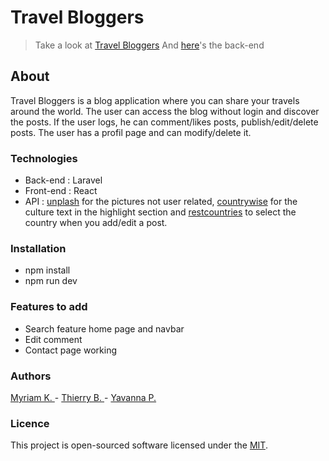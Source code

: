 # Travel Bloggers 
> Take a look at [Travel Bloggers](https://vanyl.github.io/travelBloggers-frontend/)
> And [here](https://github.com/Myriiam/backend-blog-travel/)'s the back-end

## About
Travel Bloggers is a blog application where you can share your travels around the world.
The user can access the blog without login and discover the posts.
If the user logs, he can comment/likes posts, publish/edit/delete posts. The user has a profil page and can modify/delete it.


### Technologies
- Back-end : Laravel
- Front-end : React
- API : [unplash](https://unsplash.com/) for the pictures not user related, [countrywise](https://countrywise.io/) for the culture text in the highlight section and [restcountries](https://restcountries.com/v3.1/all) to select the country when you add/edit a post.

### Installation
- npm install
- npm run dev

### Features to add
- Search feature home page and navbar
- Edit comment
- Contact page working

### Authors
[Myriam K. ](https://github.com/Myriiam) - [Thierry B. ](https://github.com/ThierryBilla) - [Yavanna P.](https://github.com/Vanyl)

### Licence
This project is open-sourced software licensed under the [MIT](https://opensource.org/license/MIT).
